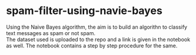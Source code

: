 # spam-filter-using-navie-bayes

Using the Naive Bayes algorithm, the aim is to build an algorithn to classify text messages as spam or not spam.<br>
The dataset used is uploaded to the repo and a link is given in the notebook as well. The notebook contains a step by step procedure for the same.
